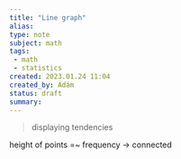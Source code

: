 ```yaml
---
title: "Line graph"
alias: 
type: note
subject: math
tags:
 - math
 - statistics
created: 2023.01.24 11:04
created_by: Ádám
status: draft 
summary: 
---
```

>displaying tendencies

height of points =~ frequency → connected

